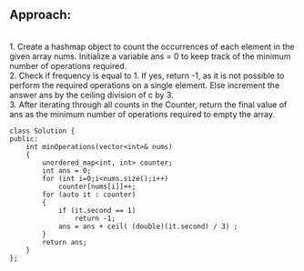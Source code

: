 ## Approach:

<br /> 1. Create a hashmap object to count the occurrences of each element in the given array nums. Initialize a variable ans = 0 to keep track of the minimum number of operations required.
<br /> 2. Check if frequency is equal to 1. If yes, return -1, as it is not possible to perform the required operations on a single element.
Else increment the answer ans by the ceiling division of c by 3.
<br />3. After iterating through all counts in the Counter, return the final value of ans as the minimum number of operations required to empty the array.
```
class Solution {
public:
    int minOperations(vector<int>& nums) 
    {
        unordered_map<int, int> counter;
        int ans = 0;
        for (int i=0;i<nums.size();i++)
            counter[nums[i]]++;
        for (auto it : counter)
        {
            if (it.second == 1)
                return -1;
            ans = ans + ceil( (double)(it.second) / 3) ;
        }
        return ans;
    }
};
```
